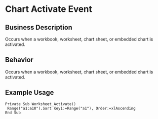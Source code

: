 # Chart Activate Event

## Business Description
Occurs when a workbook, worksheet, chart sheet, or embedded chart is activated.

## Behavior
Occurs when a workbook, worksheet, chart sheet, or embedded chart is activated.

## Example Usage
```vba
Private Sub Worksheet_Activate() 
 Range("a1:a10").Sort Key1:=Range("a1"), Order:=xlAscending 
End Sub
```